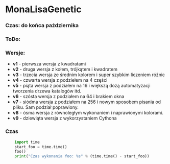 # MonaLisaGenetic

### Czas: do końca października

### ToDo:

### Wersje:

 * **v1** - pierwsza wersja z kwadratami
 * **v2** - druga wersja z kołem, trójkątem i kwadratem
 * **v3** - trzecia wersja ze średnim kolorem i super szybkim liczeniem różnic
 * **v4** - czwarta wersja z podziełem na 4 części
 * **v5** - piąta wersja z podziałem na 16 i większą dozą automatyzacji tworzenia drzewa katalogów itd.
 * **v6** - szósta wersja z podziałem na 64 i brakiem okna
 * **v7** - siódma wersja z podziałem na 256 i nowym sposobem pisania od pliku. Sam podział poprawiony.
 * **v8** - ósma wersja z równoległym wykonaniem i naprawionymi kolorami.
 * **v9** - dziewiąta wersja z wykorzystaniem Cythona

### Czas

```python
    import time
    start_foo = time.time()
    foo()
    print("Czas wykonania foo: %s" % (time.time() - start_foo))
```